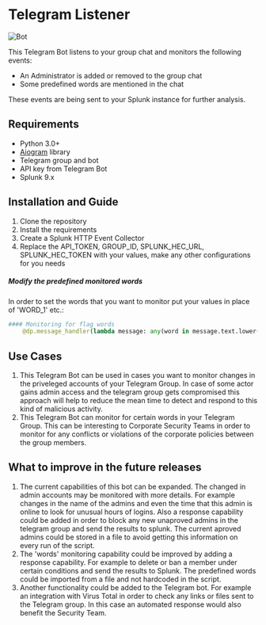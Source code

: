 # Telegram Listener
![Bot](https://www.techopedia.com/images/uploads/6e13a6b3-28b6-454a-bef3-92d3d5529007.jpeg)

This Telegram Bot listens to your group chat and monitors the following events: 
- An Administrator is added or removed to the group chat
- Some predefined words are mentioned in the chat

These events are being sent to your Splunk instance for further analysis. 


## Requirements
- Python 3.0+
- [Aiogram](https://github.com/aiogram/aiogram) library 
- Telegram group and bot
- API key from Telegram Bot
- Splunk 9.x

## Installation and Guide
1. Clone the repository 
2. Install the requirements 
3. Create a Splunk HTTP Event Collector
4. Replace the API_TOKEN, GROUP_ID, SPLUNK_HEC_URL, SPLUNK_HEC_TOKEN with your values, make any other configurations for you needs

##### Modify the predefined monitored words

In order to set the words that you want to monitor put your values in place of 'WORD_1' etc.:
```py
#### Monitoring for flag words
    @dp.message_handler(lambda message: any(word in message.text.lower() for word in ['WORD_1', 'WORD_2', 'WORD_3']))
```

## Use Cases
1. This Telegram Bot can be used in cases you want to monitor changes in the priveleged accounts of your Telegram Group. In case of some actor gains admin access and the telegram group gets compromised this approach will help to reduce the mean time to detect and respond to this kind of malicious activity. 
2. This Telegram Bot can monitor for certain words in your Telegram Group. This can be interesting to Corporate Security Teams in order to monitor for any conflicts or violations of the corporate policies between the group members. 

## What to improve in the future releases
1. The current capabilities of this bot can be expanded. The changed in admin accounts may be monitored with more details. For example changes in the name of the admins and even the time that this admin is online to look for unusual hours of logins. Also a response capability could be added in order to block any new unaproved admins in the telegram group and send the results to splunk. The current aproved admins could be stored in a file to avoid getting this information on every run of the script. 
2. The 'words' monitoring capability could be improved by adding a response capability. For example to delete or ban a member under certain conditions and send the results to Splunk. The predefined words could be imported from a file and not hardcoded in the script. 
3. Another functionality could be added to the Telegram bot. For example an integration with Virus Total in order to check any links or files sent to the Telegram group. In this case an automated response would also benefit the Security Team. 


